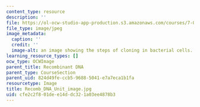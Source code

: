 ```yaml
---
content_type: resource
description: ''
file: https://ol-ocw-studio-app-production.s3.amazonaws.com/courses/7-01sc-fundamentals-of-biology-fall-2011/cfe2c2f801dee14ddc321a03ee4878b3_Recomb_DNA_Unit_image.jpg
file_type: image/jpeg
image_metadata:
  caption: ''
  credit: ''
  image-alt: an image showing the steps of cloning in bacterial cells.
learning_resource_types: []
ocw_type: OCWImage
parent_title: Recombinant DNA
parent_type: CourseSection
parent_uid: 824d49fe-ccb5-9688-5041-e7a7eca1b1fa
resourcetype: Image
title: Recomb_DNA_Unit_image.jpg
uid: cfe2c2f8-01de-e14d-dc32-1a03ee4878b3
---
```

